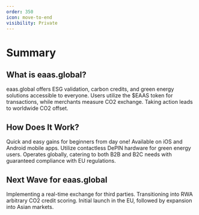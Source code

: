 ```yaml
---
order: 350
icon: move-to-end
visibility: Private
---
```


# Summary

## What is eaas.global?

eaas.global offers ESG validation, carbon credits, and green energy solutions accessible to everyone.
Users utilize the $EAAS token for transactions, while merchants measure CO2 exchange.
Taking action leads to worldwide CO2 offset.

## How Does It Work?

Quick and easy gains for beginners from day one! Available on iOS and Android mobile apps.
Utilize contactless DePIN hardware for green energy users.
Operates globally, catering to both B2B and B2C needs with guaranteed compliance with EU regulations.

## Next Wave for eaas.global

Implementing a real-time exchange for third parties.
Transitioning into RWA arbitrary CO2 credit scoring.
Initial launch in the EU, followed by expansion into Asian markets.
